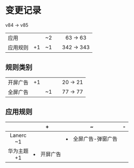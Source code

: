 # 变更记录

v84 -> v85

||||||
|-|:-:|:-:|:-:|:-:|
|应用||~2||63 -> 63|
|应用规则|+1|~1||342 -> 343|

## 规则类别

||||||
|-|:-:|:-:|:-:|:-:|
|开屏广告|+1|||20 -> 21|
|全屏广告||~1||77 -> 77|

## 应用规则

||+|~|-|
|:-:|-|-|-|
|Lanerc<br>~1||<li>全屏广告-弹窗广告||
|华为主题<br>+1|<li>开屏广告|||
